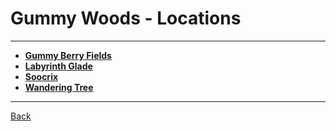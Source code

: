 # Gummy Woods - Locations

---

- **[Gummy Berry Fields](./gummy-berry-fields.md)**
- **[Labyrinth Glade](./labyrinth-glade.md)**
- **[Soocrix](./soocrix.md)**
- **[Wandering Tree](./warndering-tree.md)**

---
[Back](../)